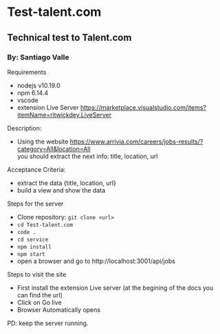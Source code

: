 # Test-talent.com

## Technical test to Talent.com
### By: Santiago Valle

Requirements
  - nodejs v10.19.0
  - npm 6.14.4
  - vscode
  - extension Live Server  https://marketplace.visualstudio.com/items?itemName=ritwickdey.LiveServer
  
Description:  
  - Using the website https://www.arrivia.com/careers/jobs-results/?category=All&location=All  
      you should extract the next info: title, location, url
 
Acceptance Criteria:  
  - extract the data {title, location, url}  
  - build a view and show the data
  
  
Steps for the server
  - Clone repository: `git clone <url>`
  - `cd Test-talent.com`
  - `code .`
  - `cd service`
  - `npm install`
  - `npm start`
  - open a browser and go to http://localhost:3001/api/jobs

Steps to visit the site
  - First install the extension Live server (at the begining of the docs you can find the url)
  - Click on Go live
  - Browser Automatically opens
  
  PD: keep the server running.
